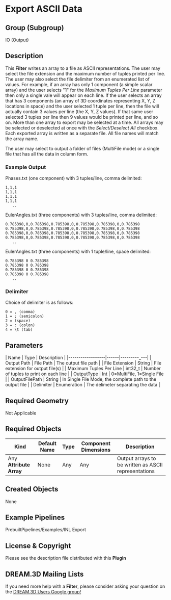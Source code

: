 # Export ASCII Data #

## Group (Subgroup) ##

IO (Output)

## Description ##

This **Filter** writes an array to a file as ASCII representations. The user may select the file extension and the maximum number of tuples printed per line. The user may also select the file delimiter from an enumerated list of values.  For example, if an array has only 1 component (a simple scalar array) and the user selects "1" for the _Maximum Tuples Per Line_ parameter then only a single vale will appear on each line. If the user selects an array that has 3 components (an array of 3D coordinates representing X, Y, Z locations in space) and the user selected 1 tuple per line, then the file will actually contain 3 values per line (the X, Y, Z values). If that same user selected 3 tuples per line then 9 values would be printed per line, and so on. More than one array to export may be selected at a time. All arrays may be selected or deselected at once with the _Select/Deselect All_ checkbox.  Each exported array is written as a separate file.  All file names will match the array name.

The user may select to output a folder of files (MultiFile mode) or a single file that has all the data in column form.


### Example Output ###

Phases.txt (one component) with 3 tuples/line, comma delimited:

	1,1,1
	1,1,1
	1,1,1
	1,1,1
	   ..

EulerAngles.txt (three components) with 3 tuples/line, comma delimited:

	0.785398,0,0.785398,0.785398,0,0.785398,0.785398,0,0.785398
	0.785398,0,0.785398,0.785398,0,0.785398,0.785398,0,0.785398
	0.785398,0,0.785398,0.785398,0,0.785398,0.785398,0,0.785398
	0.785398,0,0.785398,0.785398,0,0.785398,0.785398,0,0.785398
	   ..

EulerAngles.txt (three components) with 1 tuple/line, space delimited:

	0.785398 0 0.785398
	0.785398 0 0.785398
	0.785398 0 0.785398
	0.785398 0 0.785398
	   ..

### Delimiter ###

Choice of delimiter is as follows:

    0 = , (comma)
    1 = ; (semicolon)
    2 = (space)
    3 = : (colon)
    4 = \t (tab)

## Parameters ##

| Name             | Type | Description |
|------------------|------|---------_---|
| Output Path      | File Path | The output file path |
| File Extension   | String | File extension for output file(s) |
| Maximum Tuples Per Line | int32_t | Number of tuples to print on each line |
| OutputType       | Int  | 0=MultiFile, 1=Single File |
| OutputFilePath   | String | In Single File Mode, the complete path to the output file |
| Delimiter        | Enumeration | The delimeter separating the data |

## Required Geometry ##

Not Applicable

## Required Objects ##

| Kind | Default Name | Type | Component Dimensions | Description |
|------|--------------|------|----------------------|-------------|
| Any **Attribute Array** | None | Any | Any | Output arrays to be written as ASCII representations |

## Created Objects ##

None

## Example Pipelines ##

PrebuiltPipelines/Examples/INL Export

## License & Copyright ##

Please see the description file distributed with this **Plugin**

## DREAM.3D Mailing Lists ##

If you need more help with a **Filter**, please consider asking your question on the [DREAM.3D Users Google group!](https://groups.google.com/forum/?hl=en#!forum/dream3d-users)



